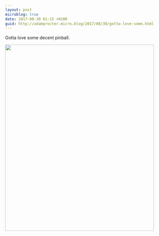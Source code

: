 ```yaml
---
layout: post
microblog: true
date: 2017-08-30 01:15 +0100
guid: http://adamprocter.micro.blog/2017/08/30/gotta-love-some.html
---
```

Gotta love some decent pinball.

<img src="http://discursive.adamprocter.co.uk/uploads/2017/64434543eb.jpg" width="480" height="600" />
